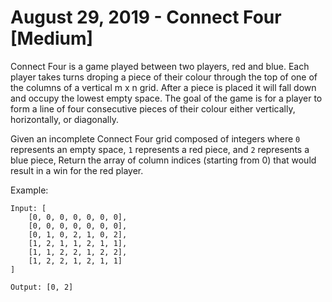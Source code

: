 # August 29, 2019 - Connect Four [Medium]

Connect Four is a game played between two players, red and blue. Each player 
takes turns droping a piece of their colour through the top of one of the 
columns of a vertical m x n grid. After a piece is placed it will fall down 
and occupy the lowest empty space. The goal of the game is for a player to 
form a line of four consecutive pieces of their colour either vertically, 
horizontally, or diagonally.

Given an incomplete Connect Four grid composed of integers where `0` represents 
an empty space, `1` represents a red piece, and `2` represents a blue piece, 
Return the array of column indices (starting from 0) that would result in a win 
for the red player.


Example:
```
Input: [
    [0, 0, 0, 0, 0, 0, 0],
    [0, 0, 0, 0, 0, 0, 0],
    [0, 1, 0, 2, 1, 0, 2],
    [1, 2, 1, 1, 2, 1, 1],
    [1, 1, 2, 2, 1, 2, 2],
    [1, 2, 2, 1, 2, 1, 1]
]

Output: [0, 2]
```